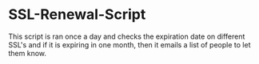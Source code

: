 # SSL-Renewal-Script
This script is ran once a day and checks the expiration date on different SSL's and if it is expiring in one month, then it emails a list of people to let them know.
